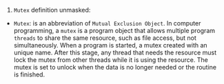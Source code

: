 1. `Mutex` definition unmasked:

- `Mutex`: is an abbreviation of `Mutual Exclusion Object`. In computer programming, a `mutex` is a program object
  that allows multiple program `threads` to share the same resource, such as file access, but not simultaneously.
  When a program is started, a mutex created with an unique name. After this stage, any thread
  that needs the resource must lock the mutex from other threads while it is using the resource.
  The mutex is set to unlock when the data is no longer needed or the routine is finished.
